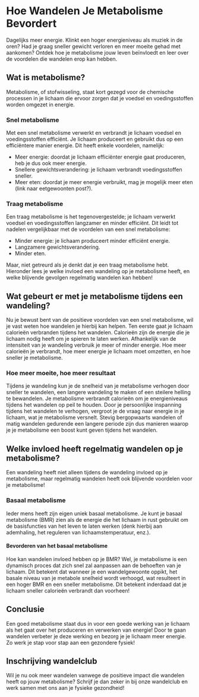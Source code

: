 # Hoe Wandelen Je Metabolisme Bevordert

Dagelijks meer energie. Klinkt een hoger energieniveau als muziek in de oren? Had je graag sneller gewicht verloren en meer moeite gehad met aankomen? Ontdek hoe je metabolisme jouw leven beïnvloedt en leer over de voordelen die wandelen erop kan hebben.

## Wat is metabolisme?

Metabolisme, of stofwisseling, staat kort gezegd voor de chemische processen in je lichaam die ervoor zorgen dat je voedsel en voedingsstoffen worden omgezet in energie.

### Snel metabolisme

Met een snel metabolisme verwerkt en verbrandt je lichaam voedsel en voedingsstoffen efficiënt. Je lichaam produceert en gebruikt dus op een efficiëntere manier energie. Dit heeft enkele voordelen, namelijk:

- Meer energie: doordat je lichaam efficiënter energie gaat produceren, heb je dus ook meer energie.
- Snellere gewichtsverandering: je lichaam verbrandt voedingsstoffen sneller.
- Meer eten: doordat je meer energie verbruikt, mag je mogelijk meer eten (link naar eetgewoonten post?).

### Traag metabolisme

Een traag metabolisme is het tegenovergestelde; je lichaam verwerkt voedsel en voedingsstoffen langzamer en minder efficiënt. Dit leidt tot nadelen vergelijkbaar met de voordelen van een snel metabolisme:

- Minder energie: je lichaam produceert minder efficiënt energie.
- Langzamere gewichtsverandering.
- Minder eten.

Maar, niet getreurd als je denkt dat je een traag metabolisme hebt. Hieronder lees je welke invloed een wandeling op je metabolisme heeft, en welke blijvende gevolgen regelmatig wandelen kan hebben!

## Wat gebeurt er met je metabolisme tijdens een wandeling?

Nu je bewust bent van de positieve voordelen van een snel metabolisme, wil je vast weten hoe wandelen je hierbij kan helpen. Ten eerste gaat je lichaam calorieën verbranden tijdens het wandelen. Calorieën zijn de energie die je lichaam nodig heeft om je spieren te laten werken. Afhankelijk van de intensiteit van je wandeling verbruik je meer of minder energie. Hoe meer calorieën je verbrandt, hoe meer energie je lichaam moet omzetten, en hoe sneller je metabolisme.

### Hoe meer moeite, hoe meer resultaat

Tijdens je wandeling kun je de snelheid van je metabolisme verhogen door sneller te wandelen, een langere wandeling te maken of een steilere helling te bewandelen. Je metabolisme verbrandt calorieën om je energieniveaus tijdens het wandelen op peil te houden. Door je persoonlijke inspanning tijdens het wandelen te verhogen, vergroot je de vraag naar energie in je lichaam, wat je metabolisme versnelt. Stevig bergopwaarts wandelen of matig wandelen gedurende een langere periode zijn dus manieren waarop je je metabolisme een boost kunt geven tijdens het wandelen.

## Welke invloed heeft regelmatig wandelen op je metabolisme?

Een wandeling heeft niet alleen tijdens de wandeling invloed op je metabolisme, maar regelmatig wandelen heeft ook blijvende voordelen voor je metabolisme!

### Basaal metabolisme

Ieder mens heeft zijn eigen uniek basaal metabolisme. Je kunt je basaal metabolisme (BMR) zien als de energie die het lichaam in rust gebruikt om de basisfuncties van het leven te laten werken (denk hierbij aan ademhaling, het reguleren van lichaamstemperatuur, enz.).

#### Bevorderen van het basaal metabolisme

Hoe kan wandelen invloed hebben op je BMR? Wel, je metabolisme is een dynamisch proces dat zich snel zal aanpassen aan de behoeften van je lichaam. Dit betekent dat wanneer je een wandelgewoonte oppikt, het basale niveau van je metabole snelheid wordt verhoogd, wat resulteert in een hoger BMR en een sneller metabolisme. Dit betekent inderdaad dat je lichaam sneller calorieën verbrandt dan voorheen!

## Conclusie

Een goed metabolisme staat dus in voor een goede werking van je lichaam als het gaat over het produceren en verwerken van energie! Door te gaan wandelen verbeter je deze werking en bezorg je je lichaam meer energie. Zo werk je stap voor stap aan een gezondere fysiek!

## Inschrijving wandelclub

Wil je nu ook meer wandelen vanwege de positieve impact die wandelen heeft op jouw metabolisme? Schrijf je dan zeker in bij onze wandelclub en werk samen met ons aan je fysieke gezondheid!
